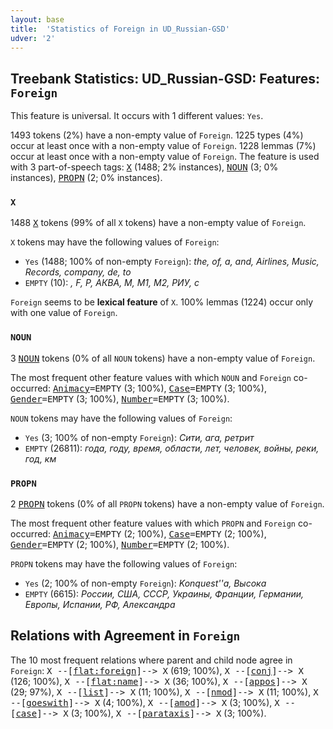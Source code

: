```yaml
---
layout: base
title:  'Statistics of Foreign in UD_Russian-GSD'
udver: '2'
---
```


## Treebank Statistics: UD_Russian-GSD: Features: `Foreign`

This feature is universal.
It occurs with 1 different values: `Yes`.

1493 tokens (2%) have a non-empty value of `Foreign`.
1225 types (4%) occur at least once with a non-empty value of `Foreign`.
1228 lemmas (7%) occur at least once with a non-empty value of `Foreign`.
The feature is used with 3 part-of-speech tags: <tt><a href="ru_gsd-pos-X.html">X</a></tt> (1488; 2% instances), <tt><a href="ru_gsd-pos-NOUN.html">NOUN</a></tt> (3; 0% instances), <tt><a href="ru_gsd-pos-PROPN.html">PROPN</a></tt> (2; 0% instances).

### `X`

1488 <tt><a href="ru_gsd-pos-X.html">X</a></tt> tokens (99% of all `X` tokens) have a non-empty value of `Foreign`.

`X` tokens may have the following values of `Foreign`:

* `Yes` (1488; 100% of non-empty `Foreign`): <em>the, of, a, and, Airlines, Music, Records, company, de, to</em>
* `EMPTY` (10): <em>​, F, P, АКВА, М, М1, М2, РИУ, с</em>

`Foreign` seems to be **lexical feature** of `X`. 100% lemmas (1224) occur only with one value of `Foreign`.

### `NOUN`

3 <tt><a href="ru_gsd-pos-NOUN.html">NOUN</a></tt> tokens (0% of all `NOUN` tokens) have a non-empty value of `Foreign`.

The most frequent other feature values with which `NOUN` and `Foreign` co-occurred: <tt><a href="ru_gsd-feat-Animacy.html">Animacy</a></tt><tt>=EMPTY</tt> (3; 100%), <tt><a href="ru_gsd-feat-Case.html">Case</a></tt><tt>=EMPTY</tt> (3; 100%), <tt><a href="ru_gsd-feat-Gender.html">Gender</a></tt><tt>=EMPTY</tt> (3; 100%), <tt><a href="ru_gsd-feat-Number.html">Number</a></tt><tt>=EMPTY</tt> (3; 100%).

`NOUN` tokens may have the following values of `Foreign`:

* `Yes` (3; 100% of non-empty `Foreign`): <em>Сити, ага, ретрит</em>
* `EMPTY` (26811): <em>года, году, время, области, лет, человек, войны, реки, год, км</em>

### `PROPN`

2 <tt><a href="ru_gsd-pos-PROPN.html">PROPN</a></tt> tokens (0% of all `PROPN` tokens) have a non-empty value of `Foreign`.

The most frequent other feature values with which `PROPN` and `Foreign` co-occurred: <tt><a href="ru_gsd-feat-Animacy.html">Animacy</a></tt><tt>=EMPTY</tt> (2; 100%), <tt><a href="ru_gsd-feat-Case.html">Case</a></tt><tt>=EMPTY</tt> (2; 100%), <tt><a href="ru_gsd-feat-Gender.html">Gender</a></tt><tt>=EMPTY</tt> (2; 100%), <tt><a href="ru_gsd-feat-Number.html">Number</a></tt><tt>=EMPTY</tt> (2; 100%).

`PROPN` tokens may have the following values of `Foreign`:

* `Yes` (2; 100% of non-empty `Foreign`): <em>Konquest&#39;&#39;а, Высока</em>
* `EMPTY` (6615): <em>России, США, СССР, Украины, Франции, Германии, Европы, Испании, РФ, Александра</em>

## Relations with Agreement in `Foreign`

The 10 most frequent relations where parent and child node agree in `Foreign`:
<tt>X --[<tt><a href="ru_gsd-dep-flat-foreign.html">flat:foreign</a></tt>]--> X</tt> (619; 100%),
<tt>X --[<tt><a href="ru_gsd-dep-conj.html">conj</a></tt>]--> X</tt> (126; 100%),
<tt>X --[<tt><a href="ru_gsd-dep-flat-name.html">flat:name</a></tt>]--> X</tt> (36; 100%),
<tt>X --[<tt><a href="ru_gsd-dep-appos.html">appos</a></tt>]--> X</tt> (29; 97%),
<tt>X --[<tt><a href="ru_gsd-dep-list.html">list</a></tt>]--> X</tt> (11; 100%),
<tt>X --[<tt><a href="ru_gsd-dep-nmod.html">nmod</a></tt>]--> X</tt> (11; 100%),
<tt>X --[<tt><a href="ru_gsd-dep-goeswith.html">goeswith</a></tt>]--> X</tt> (4; 100%),
<tt>X --[<tt><a href="ru_gsd-dep-amod.html">amod</a></tt>]--> X</tt> (3; 100%),
<tt>X --[<tt><a href="ru_gsd-dep-case.html">case</a></tt>]--> X</tt> (3; 100%),
<tt>X --[<tt><a href="ru_gsd-dep-parataxis.html">parataxis</a></tt>]--> X</tt> (3; 100%).

